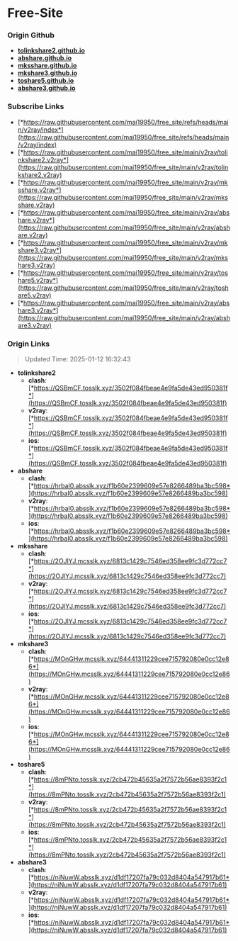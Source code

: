 # Free-Site

### Origin Github

- [**tolinkshare2.github.io**](https://github.com/tolinkshare2/tolinkshare2.github.io)
- [**abshare.github.io**](https://github.com/abshare/abshare.github.io)
- [**mksshare.github.io**](https://github.com/mksshare/mksshare.github.io)
- [**mkshare3.github.io**](https://github.com/mkshare3/mkshare3.github.io)
- [**toshare5.github.io**](https://github.com/toshare5/toshare5.github.io)
- [**abshare3.github.io**](https://github.com/abshare3/abshare3.github.io)

### Subscribe Links

- [*https://raw.githubusercontent.com/mai19950/free_site/refs/heads/main/v2ray/index*](https://raw.githubusercontent.com/mai19950/free_site/refs/heads/main/v2ray/index)
- [*https://raw.githubusercontent.com/mai19950/free_site/main/v2ray/tolinkshare2.v2ray*](https://raw.githubusercontent.com/mai19950/free_site/main/v2ray/tolinkshare2.v2ray)
- [*https://raw.githubusercontent.com/mai19950/free_site/main/v2ray/mksshare.v2ray*](https://raw.githubusercontent.com/mai19950/free_site/main/v2ray/mksshare.v2ray)
- [*https://raw.githubusercontent.com/mai19950/free_site/main/v2ray/abshare.v2ray*](https://raw.githubusercontent.com/mai19950/free_site/main/v2ray/abshare.v2ray)
- [*https://raw.githubusercontent.com/mai19950/free_site/main/v2ray/mkshare3.v2ray*](https://raw.githubusercontent.com/mai19950/free_site/main/v2ray/mkshare3.v2ray)
- [*https://raw.githubusercontent.com/mai19950/free_site/main/v2ray/toshare5.v2ray*](https://raw.githubusercontent.com/mai19950/free_site/main/v2ray/toshare5.v2ray)
- [*https://raw.githubusercontent.com/mai19950/free_site/main/v2ray/abshare3.v2ray*](https://raw.githubusercontent.com/mai19950/free_site/main/v2ray/abshare3.v2ray)

### Origin Links

> Updated Time: 2025-01-12 16:32:43

- **tolinkshare2**
  - **clash**: [*https://QSBmCF.tosslk.xyz/3502f084fbeae4e9fa5de43ed950381f*](https://QSBmCF.tosslk.xyz/3502f084fbeae4e9fa5de43ed950381f)
  - **v2ray**: [*https://QSBmCF.tosslk.xyz/3502f084fbeae4e9fa5de43ed950381f*](https://QSBmCF.tosslk.xyz/3502f084fbeae4e9fa5de43ed950381f)
  - **ios**: [*https://QSBmCF.tosslk.xyz/3502f084fbeae4e9fa5de43ed950381f*](https://QSBmCF.tosslk.xyz/3502f084fbeae4e9fa5de43ed950381f)
- **abshare**
  - **clash**: [*https://hrbaI0.absslk.xyz/f1b60e2399609e57e8266489ba3bc598*](https://hrbaI0.absslk.xyz/f1b60e2399609e57e8266489ba3bc598)
  - **v2ray**: [*https://hrbaI0.absslk.xyz/f1b60e2399609e57e8266489ba3bc598*](https://hrbaI0.absslk.xyz/f1b60e2399609e57e8266489ba3bc598)
  - **ios**: [*https://hrbaI0.absslk.xyz/f1b60e2399609e57e8266489ba3bc598*](https://hrbaI0.absslk.xyz/f1b60e2399609e57e8266489ba3bc598)
- **mksshare**
  - **clash**: [*https://2OJlYJ.mcsslk.xyz/6813c1429c7546ed358ee9fc3d772cc7*](https://2OJlYJ.mcsslk.xyz/6813c1429c7546ed358ee9fc3d772cc7)
  - **v2ray**: [*https://2OJlYJ.mcsslk.xyz/6813c1429c7546ed358ee9fc3d772cc7*](https://2OJlYJ.mcsslk.xyz/6813c1429c7546ed358ee9fc3d772cc7)
  - **ios**: [*https://2OJlYJ.mcsslk.xyz/6813c1429c7546ed358ee9fc3d772cc7*](https://2OJlYJ.mcsslk.xyz/6813c1429c7546ed358ee9fc3d772cc7)
- **mkshare3**
  - **clash**: [*https://MOnGHw.mcsslk.xyz/64441311229cee715792080e0cc12e86*](https://MOnGHw.mcsslk.xyz/64441311229cee715792080e0cc12e86)
  - **v2ray**: [*https://MOnGHw.mcsslk.xyz/64441311229cee715792080e0cc12e86*](https://MOnGHw.mcsslk.xyz/64441311229cee715792080e0cc12e86)
  - **ios**: [*https://MOnGHw.mcsslk.xyz/64441311229cee715792080e0cc12e86*](https://MOnGHw.mcsslk.xyz/64441311229cee715792080e0cc12e86)
- **toshare5**
  - **clash**: [*https://8mPNto.tosslk.xyz/2cb472b45635a2f7572b56ae8393f2c1*](https://8mPNto.tosslk.xyz/2cb472b45635a2f7572b56ae8393f2c1)
  - **v2ray**: [*https://8mPNto.tosslk.xyz/2cb472b45635a2f7572b56ae8393f2c1*](https://8mPNto.tosslk.xyz/2cb472b45635a2f7572b56ae8393f2c1)
  - **ios**: [*https://8mPNto.tosslk.xyz/2cb472b45635a2f7572b56ae8393f2c1*](https://8mPNto.tosslk.xyz/2cb472b45635a2f7572b56ae8393f2c1)
- **abshare3**
  - **clash**: [*https://niNuwW.absslk.xyz/d1df17207fa79c032d8404a547917b61*](https://niNuwW.absslk.xyz/d1df17207fa79c032d8404a547917b61)
  - **v2ray**: [*https://niNuwW.absslk.xyz/d1df17207fa79c032d8404a547917b61*](https://niNuwW.absslk.xyz/d1df17207fa79c032d8404a547917b61)
  - **ios**: [*https://niNuwW.absslk.xyz/d1df17207fa79c032d8404a547917b61*](https://niNuwW.absslk.xyz/d1df17207fa79c032d8404a547917b61)
